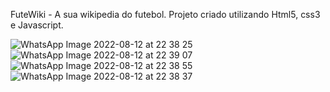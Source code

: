 FuteWiki - A sua wikipedia do futebol.
Projeto criado utilizando Html5, css3 e Javascript.

![WhatsApp Image 2022-08-12 at 22 38 25](https://user-images.githubusercontent.com/82097583/184464300-7e9e6a11-842c-42d0-9540-77af91625dcd.jpeg)
![WhatsApp Image 2022-08-12 at 22 39 07](https://user-images.githubusercontent.com/82097583/184464304-ccbe98c3-cd46-4a25-9ef9-bed4c8ca1cc9.jpeg)
![WhatsApp Image 2022-08-12 at 22 38 55](https://user-images.githubusercontent.com/82097583/184464306-f67750a0-8313-4529-a0a7-8df2b4e504a3.jpeg)
![WhatsApp Image 2022-08-12 at 22 38 37](https://user-images.githubusercontent.com/82097583/184464308-593bac3c-9595-416a-809c-67a1077e870a.jpeg)
